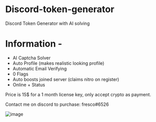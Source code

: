 # Discord-token-generator
Discord Token Generator with AI solving

# Information - 
* AI Captcha Solver
* Auto Profile (makes realistic looking profile)
* Automatic Email Verifying
* 0 Flags
* Auto boosts joined server (claims nitro on register)
* Online + Status

Price is 15$ for a 1 month license key, only accept crypto as payment.

Contact me on discord to purchase: fresco#6526

![image](https://user-images.githubusercontent.com/108630241/180350425-1a73c85d-7d69-4f03-8412-5653a1b20ea4.png)


